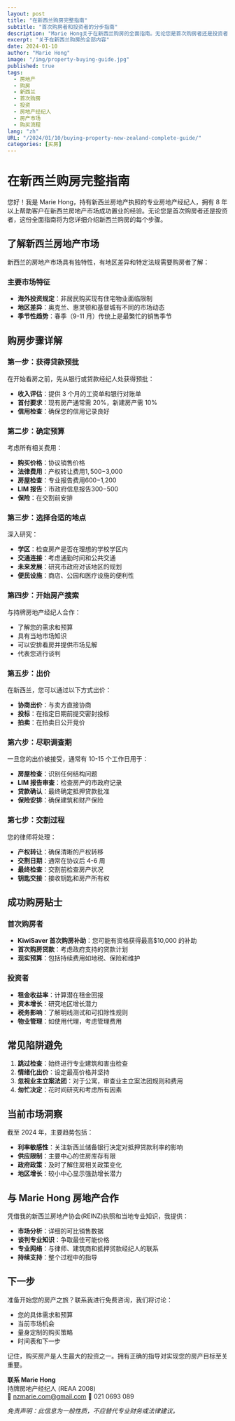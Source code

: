 ```yaml
---
layout: post
title: "在新西兰购房完整指南"
subtitle: "首次购房者和投资者的分步指南"
description: "Marie Hong关于在新西兰购房的全面指南。无论您是首次购房者还是投资者，本指南都将为您详细介绍购房的每个步骤。"
excerpt: "关于在新西兰购房的全部内容"
date: 2024-01-10
author: "Marie Hong"
image: "/img/property-buying-guide.jpg"
published: true
tags:
  - 房地产
  - 购房
  - 新西兰
  - 首次购房
  - 投资
  - 房地产经纪人
  - 房产市场
  - 购买流程
lang: "zh"
URL: "/2024/01/10/buying-property-new-zealand-complete-guide/"
categories: [买房]
---
```


# 在新西兰购房完整指南

您好！我是 Marie Hong，持有新西兰房地产执照的专业房地产经纪人，拥有 8 年以上帮助客户在新西兰房地产市场成功置业的经验。无论您是首次购房者还是投资者，这份全面指南将为您详细介绍新西兰购房的每个步骤。

## 了解新西兰房地产市场

新西兰的房地产市场具有独特性，有地区差异和特定法规需要购房者了解：

### 主要市场特征

- **海外投资规定**：非居民购买现有住宅物业面临限制
- **地区差异**：奥克兰、惠灵顿和基督城有不同的市场动态
- **季节性趋势**：春季（9-11 月）传统上是最繁忙的销售季节

## 购房步骤详解

### 第一步：获得贷款预批

在开始看房之前，先从银行或贷款经纪人处获得预批：

- **收入评估**：提供 3 个月的工资单和银行对账单
- **首付要求**：现有房产通常需 20%，新建房产需 10%
- **信用检查**：确保您的信用记录良好

### 第二步：确定预算

考虑所有相关费用：

- **购买价格**：协议销售价格
- **法律费用**：产权转让费用$1,500-$3,000
- **房屋检查**：专业报告费用$600-$1,200
- **LIM 报告**：市政府信息报告$300-$500
- **保险**：在交割前安排

### 第三步：选择合适的地点

深入研究：

- **学区**：检查房产是否在理想的学校学区内
- **交通连接**：考虑通勤时间和公共交通
- **未来发展**：研究市政府对该地区的规划
- **便民设施**：商店、公园和医疗设施的便利性

### 第四步：开始房产搜索

与持牌房地产经纪人合作：

- 了解您的需求和预算
- 具有当地市场知识
- 可以安排看房并提供市场见解
- 代表您进行谈判

### 第五步：出价

在新西兰，您可以通过以下方式出价：

- **协商出价**：与卖方直接协商
- **投标**：在指定日期前提交密封投标
- **拍卖**：在拍卖日公开竞价

### 第六步：尽职调查期

一旦您的出价被接受，通常有 10-15 个工作日用于：

- **房屋检查**：识别任何结构问题
- **LIM 报告审查**：检查房产的市政府记录
- **贷款确认**：最终确定抵押贷款批准
- **保险安排**：确保建筑和财产保险

### 第七步：交割过程

您的律师将处理：

- **产权转让**：确保清晰的产权转移
- **交割日期**：通常在协议后 4-6 周
- **最终检查**：交割前检查房产状况
- **钥匙交接**：接收钥匙和房产所有权

## 成功购房贴士

### 首次购房者

- **KiwiSaver 首次购房补助**：您可能有资格获得最高$10,000 的补助
- **首次购房贷款**：考虑政府支持的贷款计划
- **现实预算**：包括持续费用如地税、保险和维护

### 投资者

- **租金收益率**：计算潜在租金回报
- **资本增长**：研究地区增长潜力
- **税务影响**：了解明线测试和可扣除性规则
- **物业管理**：如使用代理，考虑管理费用

## 常见陷阱避免

1. **跳过检查**：始终进行专业建筑和害虫检查
2. **情绪化出价**：设定最高价格并坚持
3. **忽视业主立案法团**：对于公寓，审查业主立案法团规则和费用
4. **匆忙决定**：花时间研究和考虑所有因素

## 当前市场洞察

截至 2024 年，主要趋势包括：

- **利率敏感性**：关注新西兰储备银行决定对抵押贷款利率的影响
- **供应限制**：主要中心的住房库存有限
- **政府政策**：及时了解住房相关政策变化
- **地区增长**：较小中心显示强劲增长潜力

## 与 Marie Hong 房地产合作

凭借我的新西兰房地产协会(REINZ)执照和当地专业知识，我提供：

- **市场分析**：详细的可比销售数据
- **谈判专业知识**：争取最佳可能价格
- **专业网络**：与律师、建筑商和抵押贷款经纪人的联系
- **持续支持**：整个过程中的指导

## 下一步

准备开始您的房产之旅？联系我进行免费咨询，我们将讨论：

- 您的具体需求和预算
- 当前市场机会
- 量身定制的购买策略
- 时间表和下一步

记住，购买房产是人生最大的投资之一。拥有正确的指导对实现您的房产目标至关重要。

**联系 Marie Hong**  
持牌房地产经纪人 (REAA 2008)  
📧 nzmarie.com@gmail.com
📱 021 0693 089

_免责声明：此信息为一般性质，不应替代专业财务或法律建议。_
